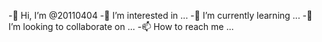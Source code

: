 -👋 Hi, I’m @20110404
-👀 I’m interested in ...
-🌱 I’m currently learning ...
-💞️ I’m looking to collaborate on ...
-📫 How to reach me ...

<!---
20110404/20110404 is a ✨ special ✨ repository because its `README.md` (this file) appears on your GitHub profile.
您可以单击预览链接查看更改。
--->
